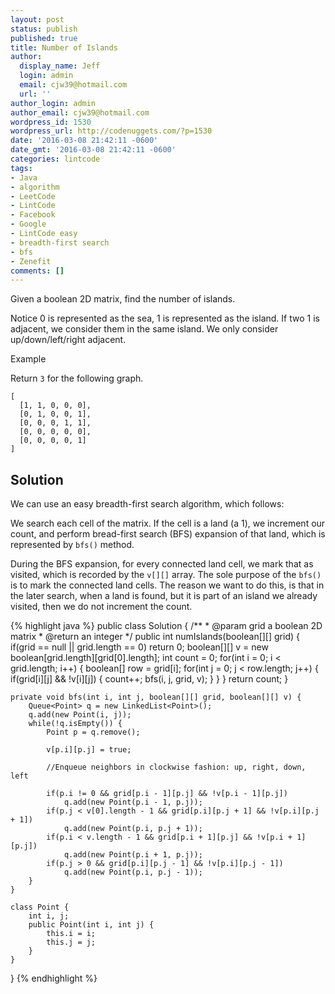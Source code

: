 ```yaml
---
layout: post
status: publish
published: true
title: Number of Islands
author:
  display_name: Jeff
  login: admin
  email: cjw39@hotmail.com
  url: ''
author_login: admin
author_email: cjw39@hotmail.com
wordpress_id: 1530
wordpress_url: http://codenuggets.com/?p=1530
date: '2016-03-08 21:42:11 -0600'
date_gmt: '2016-03-08 21:42:11 -0600'
categories: lintcode
tags:
- Java
- algorithm
- LeetCode
- LintCode
- Facebook
- Google
- LintCode easy
- breadth-first search
- bfs
- Zenefit
comments: []
---
```

Given a boolean 2D matrix, find the number of islands.

Notice 0 is represented as the sea, 1 is represented as the island. If two 1 is adjacent, we consider them in the same island. We only consider up/down/left/right adjacent.

Example

Return `3` for the following graph.

```
[
  [1, 1, 0, 0, 0],
  [0, 1, 0, 0, 1],
  [0, 0, 0, 1, 1],
  [0, 0, 0, 0, 0],
  [0, 0, 0, 0, 1]
]
```

## Solution

We can use an easy breadth-first search algorithm, which follows:

We search each cell of the matrix. If the cell is a land (a 1), we increment our count, and perform bread-first search (BFS) expansion of that land, which is represented by `bfs()` method.

During the BFS expansion, for every connected land cell, we mark that as visited, which is recorded by the `v[][]` array. The sole purpose of the `bfs()` is to mark the connected land cells. The reason we want to do this, is that in the later search, when a land is found, but it is part of an island we already visited, then we do not increment the count.

{% highlight java %}
public class Solution {
    /**
     * @param grid a boolean 2D matrix
     * @return an integer
     */
    public int numIslands(boolean[][] grid) {
        if(grid == null || grid.length == 0)
            return 0;
        boolean[][] v = new boolean[grid.length][grid[0].length];
        int count = 0;
        for(int i = 0; i < grid.length; i++) {
            boolean[] row = grid[i];
            for(int j = 0; j < row.length; j++) {
                if(grid[i][j] && !v[i][j]) {
                    count++;
                    bfs(i, j, grid, v);
                }
            }
        }
        return count;
    }
    
    private void bfs(int i, int j, boolean[][] grid, boolean[][] v) {
        Queue<Point> q = new LinkedList<Point>();
        q.add(new Point(i, j));
        while(!q.isEmpty()) {
            Point p = q.remove();
            
            v[p.i][p.j] = true;
            
            //Enqueue neighbors in clockwise fashion: up, right, down, left
            
            if(p.i != 0 && grid[p.i - 1][p.j] && !v[p.i - 1][p.j])
                q.add(new Point(p.i - 1, p.j));
            if(p.j < v[0].length - 1 && grid[p.i][p.j + 1] && !v[p.i][p.j + 1])
                q.add(new Point(p.i, p.j + 1));
            if(p.i < v.length - 1 && grid[p.i + 1][p.j] && !v[p.i + 1][p.j])
                q.add(new Point(p.i + 1, p.j));
            if(p.j > 0 && grid[p.i][p.j - 1] && !v[p.i][p.j - 1])
                q.add(new Point(p.i, p.j - 1));
        }
    }
    
    class Point {
        int i, j;
        public Point(int i, int j) {
            this.i = i;
            this.j = j;
        }
    }
}
{% endhighlight %}
